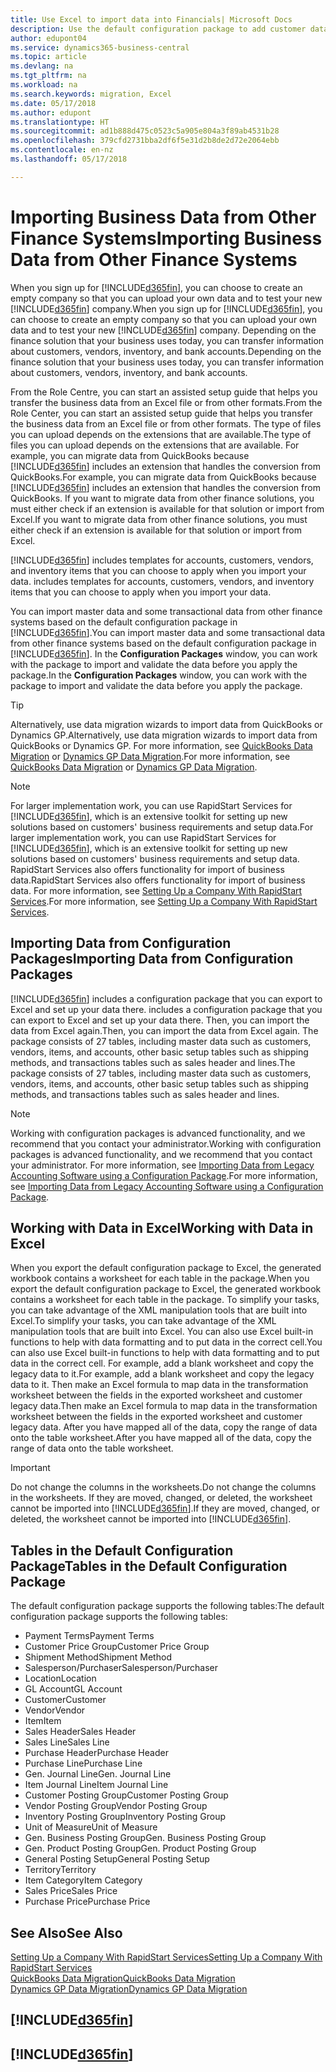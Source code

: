 ```yaml
---
title: Use Excel to import data into Financials| Microsoft Docs
description: Use the default configuration package to add customer data in Excel and import the data back into Business Central .
author: edupont04
ms.service: dynamics365-business-central
ms.topic: article
ms.devlang: na
ms.tgt_pltfrm: na
ms.workload: na
ms.search.keywords: migration, Excel
ms.date: 05/17/2018
ms.author: edupont
ms.translationtype: HT
ms.sourcegitcommit: ad1b888d475c0523c5a905e804a3f89ab4531b28
ms.openlocfilehash: 379cfd2731bba2df6f5e31d2b8de2d72e2064ebb
ms.contentlocale: en-nz
ms.lasthandoff: 05/17/2018

---
```

# <a name="importing-business-data-from-other-finance-systems"></a><span data-ttu-id="c215d-103">Importing Business Data from Other Finance Systems</span><span class="sxs-lookup"><span data-stu-id="c215d-103">Importing Business Data from Other Finance Systems</span></span>
<span data-ttu-id="c215d-104">When you sign up for [!INCLUDE[d365fin](includes/d365fin_md.md)], you can choose to create an empty company so that you can upload your own data and to test your new [!INCLUDE[d365fin](includes/d365fin_md.md)] company.</span><span class="sxs-lookup"><span data-stu-id="c215d-104">When you sign up for [!INCLUDE[d365fin](includes/d365fin_md.md)], you can choose to create an empty company so that you can upload your own data and to test your new [!INCLUDE[d365fin](includes/d365fin_md.md)] company.</span></span> <span data-ttu-id="c215d-105">Depending on the finance solution that your business uses today, you can transfer information about customers, vendors, inventory, and bank accounts.</span><span class="sxs-lookup"><span data-stu-id="c215d-105">Depending on the finance solution that your business uses today, you can transfer information about customers, vendors, inventory, and bank accounts.</span></span>  

<span data-ttu-id="c215d-106">From the Role Centre, you can start an assisted setup guide that helps you transfer the business data from an Excel file or from other formats.</span><span class="sxs-lookup"><span data-stu-id="c215d-106">From the Role Center, you can start an assisted setup guide that helps you transfer the business data from an Excel file or from other formats.</span></span> <span data-ttu-id="c215d-107">The type of files you can upload depends on the extensions that are available.</span><span class="sxs-lookup"><span data-stu-id="c215d-107">The type of files you can upload depends on the extensions that are available.</span></span> <span data-ttu-id="c215d-108">For example, you can migrate data from QuickBooks because [!INCLUDE[d365fin](includes/d365fin_md.md)] includes an extension that handles the conversion from QuickBooks.</span><span class="sxs-lookup"><span data-stu-id="c215d-108">For example, you can migrate data from QuickBooks because [!INCLUDE[d365fin](includes/d365fin_md.md)] includes an extension that handles the conversion from QuickBooks.</span></span> <span data-ttu-id="c215d-109">If you want to migrate data from other finance solutions, you must either check if an extension is available for that solution or import from Excel.</span><span class="sxs-lookup"><span data-stu-id="c215d-109">If you want to migrate data from other finance solutions, you must either check if an extension is available for that solution or import from Excel.</span></span>  

[!INCLUDE[d365fin](includes/d365fin_md.md)]<span data-ttu-id="c215d-110"> includes templates for accounts, customers, vendors, and inventory items that you can choose to apply when you import your data.</span><span class="sxs-lookup"><span data-stu-id="c215d-110"> includes templates for accounts, customers, vendors, and inventory items that you can choose to apply when you import your data.</span></span>

<span data-ttu-id="c215d-111">You can import master data and some transactional data from other finance systems based on the default configuration package in [!INCLUDE[d365fin](includes/d365fin_md.md)].</span><span class="sxs-lookup"><span data-stu-id="c215d-111">You can import master data and some transactional data from other finance systems based on the default configuration package in [!INCLUDE[d365fin](includes/d365fin_md.md)].</span></span> <span data-ttu-id="c215d-112">In the **Configuration Packages** window, you can work with the package to import and validate the data before you apply the package.</span><span class="sxs-lookup"><span data-stu-id="c215d-112">In the **Configuration Packages** window, you can work with the package to import and validate the data before you apply the package.</span></span>  

> [!TIP]  
> <span data-ttu-id="c215d-113">Alternatively, use data migration wizards to import data from QuickBooks or Dynamics GP.</span><span class="sxs-lookup"><span data-stu-id="c215d-113">Alternatively, use data migration wizards to import data from QuickBooks or Dynamics GP.</span></span> <span data-ttu-id="c215d-114">For more information, see [QuickBooks Data Migration](ui-extensions-quickbooks-data-migration.md) or [Dynamics GP Data Migration](ui-extensions-dynamicsgp-data-migration.md).</span><span class="sxs-lookup"><span data-stu-id="c215d-114">For more information, see [QuickBooks Data Migration](ui-extensions-quickbooks-data-migration.md) or [Dynamics GP Data Migration](ui-extensions-dynamicsgp-data-migration.md).</span></span>

> [!NOTE]  
> <span data-ttu-id="c215d-115">For larger implementation work, you can use RapidStart Services for [!INCLUDE[d365fin](includes/d365fin_md.md)], which is an extensive toolkit for setting up new solutions based on customers' business requirements and setup data.</span><span class="sxs-lookup"><span data-stu-id="c215d-115">For larger implementation work, you can use RapidStart Services for [!INCLUDE[d365fin](includes/d365fin_md.md)], which is an extensive toolkit for setting up new solutions based on customers' business requirements and setup data.</span></span> <span data-ttu-id="c215d-116">RapidStart Services also offers functionality for import of business data.</span><span class="sxs-lookup"><span data-stu-id="c215d-116">RapidStart Services also offers functionality for import of business data.</span></span> <span data-ttu-id="c215d-117">For more information, see [Setting Up a Company With RapidStart Services](admin-set-up-a-company-with-rapidstart.md).</span><span class="sxs-lookup"><span data-stu-id="c215d-117">For more information, see [Setting Up a Company With RapidStart Services](admin-set-up-a-company-with-rapidstart.md).</span></span>

## <a name="importing-data-from-configuration-packages"></a><span data-ttu-id="c215d-118">Importing Data from Configuration Packages</span><span class="sxs-lookup"><span data-stu-id="c215d-118">Importing Data from Configuration Packages</span></span>
[!INCLUDE[d365fin](includes/d365fin_md.md)]<span data-ttu-id="c215d-119"> includes a configuration package that you can export to Excel and set up your data there.</span><span class="sxs-lookup"><span data-stu-id="c215d-119"> includes a configuration package that you can export to Excel and set up your data there.</span></span> <span data-ttu-id="c215d-120">Then, you can import the data from Excel again.</span><span class="sxs-lookup"><span data-stu-id="c215d-120">Then, you can import the data from Excel again.</span></span> <span data-ttu-id="c215d-121">The package consists of 27 tables, including master data such as customers, vendors, items, and accounts, other basic setup tables such as shipping methods, and transactions tables such as sales header and lines.</span><span class="sxs-lookup"><span data-stu-id="c215d-121">The package consists of 27 tables, including master data such as customers, vendors, items, and accounts, other basic setup tables such as shipping methods, and transactions tables such as sales header and lines.</span></span>  

> [!NOTE]  
>   <span data-ttu-id="c215d-122">Working with configuration packages is advanced functionality, and we recommend that you contact your administrator.</span><span class="sxs-lookup"><span data-stu-id="c215d-122">Working with configuration packages is advanced functionality, and we recommend that you contact your administrator.</span></span> <span data-ttu-id="c215d-123">For more information, see [Importing Data from Legacy Accounting Software using a Configuration Package](across-import-data-configuration-packages.md).</span><span class="sxs-lookup"><span data-stu-id="c215d-123">For more information, see [Importing Data from Legacy Accounting Software using a Configuration Package](across-import-data-configuration-packages.md).</span></span>

## <a name="working-with-data-in-excel"></a><span data-ttu-id="c215d-124">Working with Data in Excel</span><span class="sxs-lookup"><span data-stu-id="c215d-124">Working with Data in Excel</span></span>
<span data-ttu-id="c215d-125">When you export the default configuration package to Excel, the generated workbook contains a worksheet for each table in the package.</span><span class="sxs-lookup"><span data-stu-id="c215d-125">When you export the default configuration package to Excel, the generated workbook contains a worksheet for each table in the package.</span></span> <span data-ttu-id="c215d-126">To simplify your tasks, you can take advantage of the XML manipulation tools that are built into Excel.</span><span class="sxs-lookup"><span data-stu-id="c215d-126">To simplify your tasks, you can take advantage of the XML manipulation tools that are built into Excel.</span></span> <span data-ttu-id="c215d-127">You can also use Excel built-in functions to help with data formatting and to put data in the correct cell.</span><span class="sxs-lookup"><span data-stu-id="c215d-127">You can also use Excel built-in functions to help with data formatting and to put data in the correct cell.</span></span> <span data-ttu-id="c215d-128">For example, add a blank worksheet and copy the legacy data to it.</span><span class="sxs-lookup"><span data-stu-id="c215d-128">For example, add a blank worksheet and copy the legacy data to it.</span></span> <span data-ttu-id="c215d-129">Then make an Excel formula to map data in the transformation worksheet between the fields in the exported worksheet and customer legacy data.</span><span class="sxs-lookup"><span data-stu-id="c215d-129">Then make an Excel formula to map data in the transformation worksheet between the fields in the exported worksheet and customer legacy data.</span></span> <span data-ttu-id="c215d-130">After you have mapped all of the data, copy the range of data onto the table worksheet.</span><span class="sxs-lookup"><span data-stu-id="c215d-130">After you have mapped all of the data, copy the range of data onto the table worksheet.</span></span>  

> [!IMPORTANT]  
>  <span data-ttu-id="c215d-131">Do not change the columns in the worksheets.</span><span class="sxs-lookup"><span data-stu-id="c215d-131">Do not change the columns in the worksheets.</span></span> <span data-ttu-id="c215d-132">If they are moved, changed, or deleted, the worksheet cannot be imported into [!INCLUDE[d365fin](includes/d365fin_md.md)].</span><span class="sxs-lookup"><span data-stu-id="c215d-132">If they are moved, changed, or deleted, the worksheet cannot be imported into [!INCLUDE[d365fin](includes/d365fin_md.md)].</span></span>

## <a name="tables-in-the-default-configuration-package"></a><span data-ttu-id="c215d-133">Tables in the Default Configuration Package</span><span class="sxs-lookup"><span data-stu-id="c215d-133">Tables in the Default Configuration Package</span></span>
<span data-ttu-id="c215d-134">The default configuration package supports the following tables:</span><span class="sxs-lookup"><span data-stu-id="c215d-134">The default configuration package supports the following tables:</span></span>

-   <span data-ttu-id="c215d-135">Payment Terms</span><span class="sxs-lookup"><span data-stu-id="c215d-135">Payment Terms</span></span>
-   <span data-ttu-id="c215d-136">Customer Price Group</span><span class="sxs-lookup"><span data-stu-id="c215d-136">Customer Price Group</span></span>
-   <span data-ttu-id="c215d-137">Shipment Method</span><span class="sxs-lookup"><span data-stu-id="c215d-137">Shipment Method</span></span>
-   <span data-ttu-id="c215d-138">Salesperson/Purchaser</span><span class="sxs-lookup"><span data-stu-id="c215d-138">Salesperson/Purchaser</span></span>
-   <span data-ttu-id="c215d-139">Location</span><span class="sxs-lookup"><span data-stu-id="c215d-139">Location</span></span>
-   <span data-ttu-id="c215d-140">GL Account</span><span class="sxs-lookup"><span data-stu-id="c215d-140">GL Account</span></span>
-   <span data-ttu-id="c215d-141">Customer</span><span class="sxs-lookup"><span data-stu-id="c215d-141">Customer</span></span>
-   <span data-ttu-id="c215d-142">Vendor</span><span class="sxs-lookup"><span data-stu-id="c215d-142">Vendor</span></span>
-   <span data-ttu-id="c215d-143">Item</span><span class="sxs-lookup"><span data-stu-id="c215d-143">Item</span></span>
-   <span data-ttu-id="c215d-144">Sales Header</span><span class="sxs-lookup"><span data-stu-id="c215d-144">Sales Header</span></span>
-   <span data-ttu-id="c215d-145">Sales Line</span><span class="sxs-lookup"><span data-stu-id="c215d-145">Sales Line</span></span>
-   <span data-ttu-id="c215d-146">Purchase Header</span><span class="sxs-lookup"><span data-stu-id="c215d-146">Purchase Header</span></span>
-   <span data-ttu-id="c215d-147">Purchase Line</span><span class="sxs-lookup"><span data-stu-id="c215d-147">Purchase Line</span></span>
-   <span data-ttu-id="c215d-148">Gen. Journal Line</span><span class="sxs-lookup"><span data-stu-id="c215d-148">Gen. Journal Line</span></span>
-   <span data-ttu-id="c215d-149">Item Journal Line</span><span class="sxs-lookup"><span data-stu-id="c215d-149">Item Journal Line</span></span>
-   <span data-ttu-id="c215d-150">Customer Posting Group</span><span class="sxs-lookup"><span data-stu-id="c215d-150">Customer Posting Group</span></span>
-   <span data-ttu-id="c215d-151">Vendor Posting Group</span><span class="sxs-lookup"><span data-stu-id="c215d-151">Vendor Posting Group</span></span>
-   <span data-ttu-id="c215d-152">Inventory Posting Group</span><span class="sxs-lookup"><span data-stu-id="c215d-152">Inventory Posting Group</span></span>
-   <span data-ttu-id="c215d-153">Unit of Measure</span><span class="sxs-lookup"><span data-stu-id="c215d-153">Unit of Measure</span></span>
-   <span data-ttu-id="c215d-154">Gen. Business Posting Group</span><span class="sxs-lookup"><span data-stu-id="c215d-154">Gen. Business Posting Group</span></span>
-   <span data-ttu-id="c215d-155">Gen. Product Posting Group</span><span class="sxs-lookup"><span data-stu-id="c215d-155">Gen. Product Posting Group</span></span>
-   <span data-ttu-id="c215d-156">General Posting Setup</span><span class="sxs-lookup"><span data-stu-id="c215d-156">General Posting Setup</span></span>
-   <span data-ttu-id="c215d-157">Territory</span><span class="sxs-lookup"><span data-stu-id="c215d-157">Territory</span></span>
-   <span data-ttu-id="c215d-158">Item Category</span><span class="sxs-lookup"><span data-stu-id="c215d-158">Item Category</span></span>
-   <span data-ttu-id="c215d-159">Sales Price</span><span class="sxs-lookup"><span data-stu-id="c215d-159">Sales Price</span></span>
-   <span data-ttu-id="c215d-160">Purchase Price</span><span class="sxs-lookup"><span data-stu-id="c215d-160">Purchase Price</span></span>

## <a name="see-also"></a><span data-ttu-id="c215d-161">See Also</span><span class="sxs-lookup"><span data-stu-id="c215d-161">See Also</span></span>
[<span data-ttu-id="c215d-162">Setting Up a Company With RapidStart Services</span><span class="sxs-lookup"><span data-stu-id="c215d-162">Setting Up a Company With RapidStart Services</span></span>](admin-set-up-a-company-with-rapidstart.md)  
[<span data-ttu-id="c215d-163">QuickBooks Data Migration</span><span class="sxs-lookup"><span data-stu-id="c215d-163">QuickBooks Data Migration</span></span>](ui-extensions-quickbooks-data-migration.md)  
[<span data-ttu-id="c215d-164">Dynamics GP Data Migration</span><span class="sxs-lookup"><span data-stu-id="c215d-164">Dynamics GP Data Migration</span></span>](ui-extensions-dynamicsgp-data-migration.md)  

## [!INCLUDE[d365fin](includes/free_trial_md.md)]  
## [!INCLUDE[d365fin](includes/training_link_md.md)]

